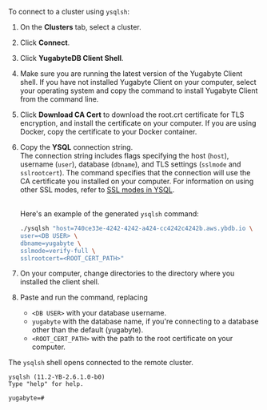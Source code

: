 To connect to a cluster using `ysqlsh`:

1. On the **Clusters** tab, select a cluster.
1. Click **Connect**.
1. Click **YugabyteDB Client Shell**.
1. Make sure you are running the latest version of the Yugabyte Client shell. If you have not installed Yugabyte Client on your computer, select your operating system and copy the command to install Yugabyte Client from the command line.
1. Click **Download CA Cert** to download the root.crt certificate for TLS encryption, and install the certificate on your computer. If you are using Docker, copy the certificate to your Docker container.
1. Copy the **YSQL** connection string.
    \
    The connection string includes flags specifying the host (`host`), username (`user`), database (`dbname`), and TLS settings (`sslmode` and `sslrootcert`). The command specifies that the connection will use the CA certificate you installed on your computer. For information on using other SSL modes, refer to [SSL modes in YSQL](../../../cloud-secure-clusters/cloud-authentication/#ssl-modes-in-ysql).

    \
    Here's an example of the generated `ysqlsh` command:

    ```sh
    ./ysqlsh "host=740ce33e-4242-4242-a424-cc4242c4242b.aws.ybdb.io \
    user=<DB USER> \
    dbname=yugabyte \
    sslmode=verify-full \
    sslrootcert=<ROOT_CERT_PATH>"
    ```

1. On your computer, change directories to the directory where you installed the client shell.
1. Paste and run the command, replacing

    - `<DB USER>` with your database username.
    - `yugabyte` with the database name, if you're connecting to a database other than the default (yugabyte).
    - `<ROOT_CERT_PATH>` with the path to the root certificate on your computer.

The `ysqlsh` shell opens connected to the remote cluster.

```output
ysqlsh (11.2-YB-2.6.1.0-b0)
Type "help" for help.

yugabyte=#
```

<!-- markdownlint-disable-file MD041 -->

